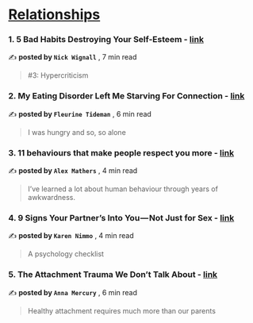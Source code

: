 
<h1><a href=https://medium.com/tag/relationships/recommended target="_blank" rel="noopener noreferrer">Relationships</a></h1>
<h3>1. 5 Bad Habits Destroying Your Self-Esteem - <a href=https://medium.com/@nickwignall/5-bad-habits-destroying-your-self-esteem-56abd2dcc6b2?source=tag_recommended_feed---------0-84----------relationships----------7e9d0dd0_5050_4885_adb8_02b758eea8d6------- target="_blank" rel="noopener noreferrer">link</a></h3>

✍️ **posted by `Nick Wignall`** <date> , 7 min read</date>

<blockquote>#3: Hypercriticism</blockquote>

<h3>2. My Eating Disorder Left Me Starving For Connection - <a href=https://medium.com/invisible-illness/my-eating-disorder-left-me-starving-for-connection-d33e6f47d348?source=tag_recommended_feed---------1-107----------relationships----------7e9d0dd0_5050_4885_adb8_02b758eea8d6------- target="_blank" rel="noopener noreferrer">link</a></h3>

✍️ **posted by `Fleurine Tideman`** <date> , 6 min read</date>

<blockquote>I was hungry and so, so alone</blockquote>

<h3>3. 11 behaviours that make people respect you more - <a href=https://medium.com/@iamalexmathers/11-behaviours-that-make-people-respect-you-more-2676d2d7a157?source=tag_recommended_feed---------2-85----------relationships----------7e9d0dd0_5050_4885_adb8_02b758eea8d6------- target="_blank" rel="noopener noreferrer">link</a></h3>

✍️ **posted by `Alex Mathers`** <date> , 4 min read</date>

<blockquote>I’ve learned a lot about human behaviour through years of awkwardness.</blockquote>

<h3>4. 9 Signs Your Partner’s Into You — Not Just for Sex - <a href=https://medium.com/on-the-couch/9-signs-your-partners-into-you-not-just-for-sex-bfedc478699a?source=tag_recommended_feed---------3-84----------relationships----------7e9d0dd0_5050_4885_adb8_02b758eea8d6------- target="_blank" rel="noopener noreferrer">link</a></h3>

✍️ **posted by `Karen Nimmo`** <date> , 4 min read</date>

<blockquote>A psychology checklist</blockquote>

<h3>5. The Attachment Trauma We Don’t Talk About - <a href=https://medium.com/@annamercury/the-trauma-we-dont-talk-about-c0683c2bf28a?source=tag_recommended_feed---------4-107----------relationships----------7e9d0dd0_5050_4885_adb8_02b758eea8d6------- target="_blank" rel="noopener noreferrer">link</a></h3>

✍️ **posted by `Anna Mercury`** <date> , 6 min read</date>

<blockquote>Healthy attachment requires much more than our parents</blockquote>

